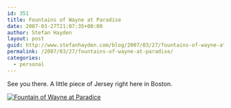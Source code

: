 ```yaml
---
id: 351
title: Fountains of Wayne at Paradise
date: 2007-03-27T21:07:35+00:00
author: Stefan Hayden
layout: post
guid: http://www.stefanhayden.com/blog/2007/03/27/fountains-of-wayne-at-paradise/
permalink: /2007/03/27/fountains-of-wayne-at-paradise/
categories:
  - personal
---
```

<p>See you there. A little piece of Jersey right here in Boston.</p>
<p><a href="http://www.last.fm/event/170382"><img src="/blog/wp-content/fountainsofwayne.jpg" alt="Fountain of Wayne at Paradice" /></a>
</p>
